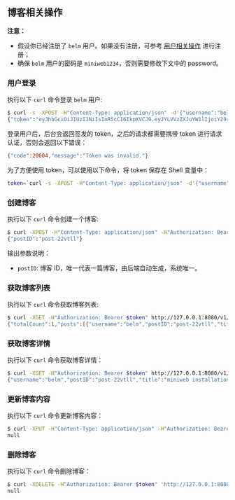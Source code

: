 ## 博客相关操作

**注意：**

- 假设你已经注册了 `belm` 用户。如果没有注册，可参考 [用户相关操作](./user.md) 进行注册；
- 确保 `belm` 用户的密码是 `miniweb1234`，否则需要修改下文中的 password。

### 用户登录

执行以下 `curl` 命令登录 `belm` 用户:

```bash
$ curl -s -XPOST -H"Content-Type: application/json" -d'{"username":"belm","password":"miniweb1234"}' http://127.0.0.1:8080/login
{"token":"eyJhbGciOiJIUzI1NiIsInR5cCI6IkpXVCJ9.eyJYLVVzZXJuYW1lIjoiY29saW4iLCJleHAiOjIwMjg5MjcwNTIsImlhdCI6MTY2ODkyNzA1MiwibmJmIjoxNjY4OTI3MDUyfQ.F5fIj6GaSzAedmu5Wh_ja6Yk2qzi5XF9RauK511tC9A"}
```

登录用户后，后台会返回签发的 token，之后的请求都需要携带 token 进行请求认证，否则会返回以下错误：

```bash
{"code":20004,"message":"Token was invalid."}
```

为了方便使用 token，可以使用以下命令，将 token 保存在 Shell 变量中：

```bash
token=`curl -s -XPOST -H"Content-Type: application/json" -d'{"username":"belm","password":"miniweb1234"}' http://127.0.0.1:8080/login | jq -r .token`
```

### 创建博客

执行以下 `curl` 命令创建一个博客:

```bash
$ curl -XPOST -H"Content-Type: application/json" -H"Authorization: Bearer $token" -d'{"title":"miniweb installation guide","content":"The installation method is coming."}' http://127.0.0.1:8080/v1/posts
{"postID":"post-22vtll"}
```

输出参数说明：

- `postID`: 博客 ID，唯一代表一篇博客，由后端自动生成，系统唯一。

### 获取博客列表

执行以下 `curl` 命令获取博客列表:

```bash
$ curl -XGET -H"Authorization: Bearer $token" http://127.0.0.1:8080/v1/posts
{"totalCount":1,"posts":[{"username":"belm","postID":"post-22vtll","title":"miniweb installation guide","content":"The installation method is coming.","createdAt":"2022-11-20 15:32:58","updatedAt":"2022-11-20 15:32:58"}]}
```

### 获取博客详情

执行以下 `curl` 命令获取博客详情：

```bash
$ curl -XGET -H"Authorization: Bearer $token" http://127.0.0.1:8080/v1/posts/post-22vtll
{"username":"belm","postID":"post-22vtll","title":"miniweb installation guide","content":"The installation method is coming","createdAt":"2022-11-20 15:32:58","updatedAt":"2022-11-20 15:32:58"}
```

### 更新博客内容

执行以下 `curl` 命令更新博客内容：

```bash
$ curl -XPUT -H"Content-Type: application/json" -H"Authorization: Bearer $token" -d'{"content":"The installation method is still on the way."}' http://127.0.0.1:8080/v1/posts/post-22vtll
null
```

### 删除博客

执行以下 `curl` 命令删除博客：

```bash
$ curl -XDELETE -H"Authorization: Bearer $token" 'http://127.0.0.1:8080/v1/posts?postID=post-22vtll&postID=post-22yxq5'
null
```
